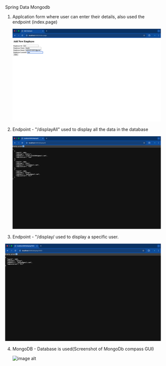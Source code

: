 Spring Data Mongodb


1. Applcation form where user can enter their details, also used the endpoint (index.page)

   
   ![image alt](https://github.com/sudhir1825/EmployeeApi/blob/d1f93ce6658285d6818f5e73639f0a0747e31d2e/Screenshot%202025-05-07%20at%201.45.40%20PM.png)
2. Endpoint - "/displayAll" used to display all the data in the database
  
   ![image alt](https://github.com/sudhir1825/EmployeeApi/blob/5e0c94aae5dd8d56c7efdc596add76d8fcd878c2/Screenshot%202025-05-07%20at%201.47.02%20PM.png)

   
3. Endpoint - "/display/<user id> used to display a specific user.

  ![image alt](https://github.com/sudhir1825/EmployeeApi/blob/ca49e25e82a4fb9db0f71e65edfe3e32f6464ba4/Screenshot%202025-05-07%20at%201.47.23%20PM.png)

  
4. MongoDB - Database is used(Screenshot of MongoDb compass GUI)


   ![image alt]()
